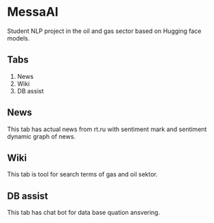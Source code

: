# MessaAI
Student NLP project in the oil and gas sector based on Hugging face models.

## Tabs
1. News
2. Wiki
3. DB assist

## News
This tab has actual news from rt.ru with sentiment mark and sentiment dynamic graph of news. 

## Wiki
This tab is tool for search terms of gas and oil sektor.

## DB assist
This tab has chat bot for data base quation ansvering.
